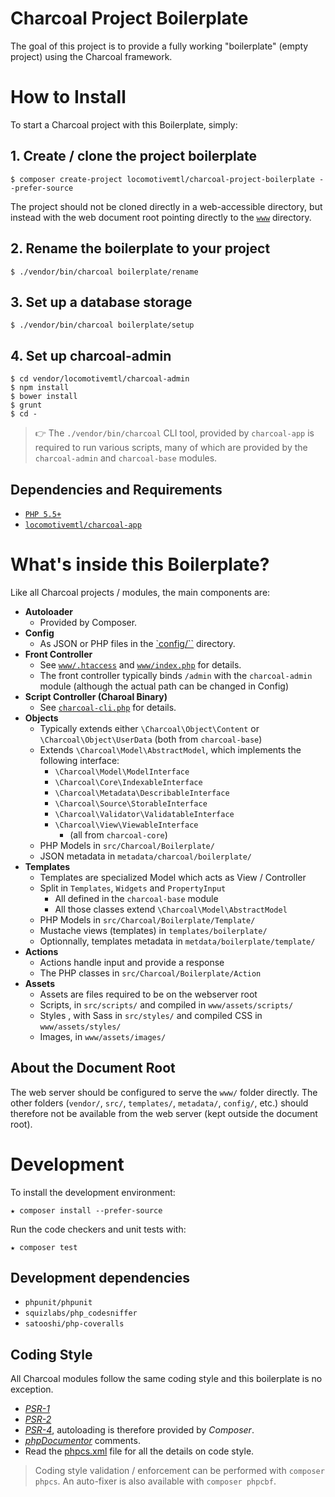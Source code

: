 Charcoal Project Boilerplate
============================

The goal of this project is to provide a fully working "boilerplate" (empty project) using the Charcoal framework.

# How to Install

To start a Charcoal project with this Boilerplate, simply:

## 1. **Create / clone the project boilerplate**

```shell
$ composer create-project locomotivemtl/charcoal-project-boilerplate --prefer-source
```

The project should not be cloned directly in a web-accessible directory, but instead with the web document root pointing directly to the [`www`](www/) directory.

## 2. **Rename the boilerplate to your project**

```shell
$ ./vendor/bin/charcoal boilerplate/rename
```

## 3. **Set up a database storage**

```shell
$ ./vendor/bin/charcoal boilerplate/setup
```

## 4. **Set up charcoal-admin**

```shell
$ cd vendor/locomotivemtl/charcoal-admin
$ npm install
$ bower install
$ grunt
$ cd -
```

> 👉 The `./vendor/bin/charcoal` CLI tool, provided by `charcoal-app` is required to run various scripts, many of which are provided by the `charcoal-admin` and `charcoal-base` modules.

## Dependencies and Requirements

- [`PHP 5.5+`](http://php.net)
- [`locomotivemtl/charcoal-app`](https://github.com/locomotivemtl/charcoal-app)

# What's inside this Boilerplate?

Like all Charcoal projects / modules, the main components are:
- **Autoloader**
  - Provided by Composer.
- **Config**
  - As JSON or PHP files in the [`config/``](config/) directory.
- **Front Controller**
  - See [`www/.htaccess`](www/.htaccess) and [`www/index.php`](www/index.php) for details.
  - The front controller typically binds `/admin` with the `charcoal-admin` module (although the actual path can be changed in Config)
- **Script Controller (Charoal Binary)**
  - See [`charcoal-cli.php`](charcoal-cli.php) for details.
- **Objects**
  - Typically extends either `\Charcoal\Object\Content` or `\Charcoal\Object\UserData` (both from `charcoal-base`)
  - Extends `\Charcoal\Model\AbstractModel`, which implements the following interface:
      - `\Charcoal\Model\ModelInterface`
      - `\Charcoal\Core\IndexableInterface`
      - `\Charcoal\Metadata\DescribableInterface`
      - `\Charcoal\Source\StorableInterface`
      - `\Charcoal\Validator\ValidatableInterface`
      - `\Charcoal\View\ViewableInterface`
        - (all from `charcoal-core`)
  - PHP Models in `src/Charcoal/Boilerplate/`
  - JSON metadata in `metadata/charcoal/boilerplate/`
- **Templates**
  - Templates are specialized Model which acts as View / Controller
  - Split in `Templates`, `Widgets` and `PropertyInput`
    - All defined in the `charcoal-base` module
    - All those classes extend `\Charcoal\Model\AbstractModel`
  - PHP Models in `src/Charcoal/Boilerplate/Template/`
  - Mustache views (templates) in `templates/boilerplate/`
  - Optionnally, templates metadata in `metdata/boilerplate/template/`
- **Actions**
  - Actions handle input and provide a response
  - The PHP classes in `src/Charcoal/Boilerplate/Action`
- **Assets**
  - Assets are files required to be on the webserver root
  - Scripts, in `src/scripts/` and compiled in `www/assets/scripts/`
  - Styles , with Sass in `src/styles/` and compiled CSS in `www/assets/styles/`
  - Images, in `www/assets/images/`

## About the Document Root

The web server should be configured to serve the `www/` folder directly. The other folders (`vendor/`, `src/`, `templates/`, `metadata/`, `config/`, etc.) should therefore not be available from the web server (kept outside the document root).


# Development

To install the development environment:

```shell
★ composer install --prefer-source
```

Run the code checkers and unit tests with:

```shell
★ composer test
```

## Development dependencies

- `phpunit/phpunit`
- `squizlabs/php_codesniffer`
- `satooshi/php-coveralls`

## Coding Style

All Charcoal modules follow the same coding style and this boilerplate is no exception.

- [_PSR-1_](https://github.com/php-fig/fig-standards/blob/master/accepted/PSR-1-basic-coding-standard.md)
- [_PSR-2_](https://github.com/php-fig/fig-standards/blob/master/accepted/PSR-2-coding-style-guide.md)
- [_PSR-4_](https://github.com/php-fig/fig-standards/blob/master/accepted/PSR-4-autoloader.md), autoloading is therefore provided by _Composer_.
- [_phpDocumentor_](http://phpdoc.org/) comments.
- Read the [phpcs.xml](phpcs.xml) file for all the details on code style.

> Coding style validation / enforcement can be performed with `composer phpcs`. An auto-fixer is also available with `composer phpcbf`.

